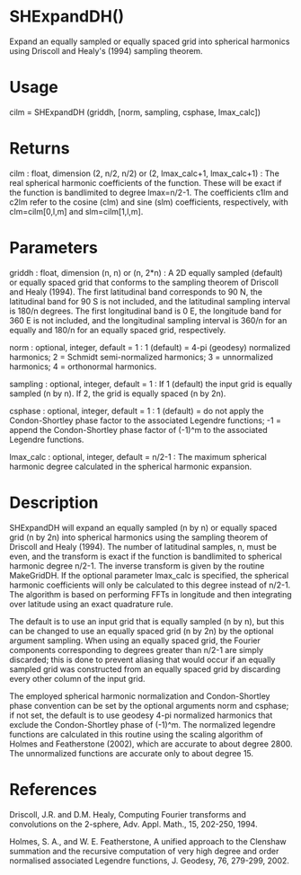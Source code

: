 # SHExpandDH()

Expand an equally sampled or equally spaced grid into spherical harmonics using Driscoll and Healy's (1994) sampling theorem.

# Usage

cilm = SHExpandDH (griddh, [norm, sampling, csphase, lmax_calc])

# Returns

cilm : float, dimension (2, n/2, n/2) or (2, lmax_calc+1, lmax_calc+1)
:   The real spherical harmonic coefficients of the function. These will be exact if the function is bandlimited to degree lmax=n/2-1. The coefficients c1lm and c2lm refer to the cosine (clm) and sine (slm) coefficients, respectively, with clm=cilm[0,l,m] and slm=cilm[1,l,m].

# Parameters

griddh : float, dimension (n, n) or (n, 2\*n)
:   A 2D equally sampled (default) or equally spaced grid that conforms to the sampling theorem of Driscoll and Healy (1994). The first latitudinal band corresponds to 90 N, the latitudinal band for 90 S is not included, and the latitudinal sampling interval is 180/n degrees. The first longitudinal band is 0 E, the longitude band for 360 E is not included, and the longitudinal sampling interval is 360/n for an equally and 180/n for an equally spaced grid, respectively.

norm : optional, integer, default = 1
:   1 (default) = 4-pi (geodesy) normalized harmonics; 2 = Schmidt semi-normalized harmonics; 3 = unnormalized harmonics; 4 = orthonormal harmonics.

sampling : optional, integer, default = 1
:   If 1 (default) the input grid is equally sampled (n by n). If 2, the grid is equally spaced (n by 2n).

csphase : optional, integer, default = 1
:   1 (default) = do not apply the Condon-Shortley phase factor to the associated Legendre functions; -1 = append the Condon-Shortley phase factor of (-1)^m to the associated Legendre functions.

lmax_calc : optional, integer, default = n/2-1
:   The maximum spherical harmonic degree calculated in the spherical harmonic expansion.

# Description

SHExpandDH will expand an equally sampled (n by n) or equally spaced grid (n by 2n) into spherical harmonics using the sampling theorem of Driscoll and Healy (1994). The number of latitudinal samples, n, must be even, and the transform is exact if the function is bandlimited to spherical harmonic degree n/2-1. The inverse transform is given by the routine MakeGridDH. If the optional parameter lmax_calc is specified, the spherical harmonic coefficients will only be calculated to this degree instead of n/2-1. The algorithm is based on performing FFTs in longitude and then integrating over latitude using an exact quadrature rule. 

The default is to use an input grid that is equally sampled (n by n), but this can be changed to use an equally spaced grid (n by 2n) by the optional argument sampling.  When using an equally spaced grid, the Fourier components corresponding to degrees greater than n/2-1 are simply discarded; this is done to prevent aliasing that would occur if an equally sampled grid was constructed from an equally spaced grid by discarding every other column of the input grid.

The employed spherical harmonic normalization and Condon-Shortley phase convention can be set by the optional arguments norm and csphase; if not set, the default is to use geodesy 4-pi normalized harmonics that exclude the Condon-Shortley phase of (-1)^m. The normalized legendre functions are calculated in this routine using the scaling algorithm of Holmes and Featherstone (2002), which are accurate to about degree 2800. The unnormalized functions are accurate only to about degree 15.

# References

Driscoll, J.R. and D.M. Healy, Computing Fourier transforms and convolutions on the 2-sphere, Adv. Appl. Math., 15, 202-250, 1994.

Holmes, S. A., and W. E. Featherstone, A unified approach to the Clenshaw summation and the recursive computation of very high degree and order normalised associated Legendre functions, J. Geodesy, 76, 279-299, 2002.
